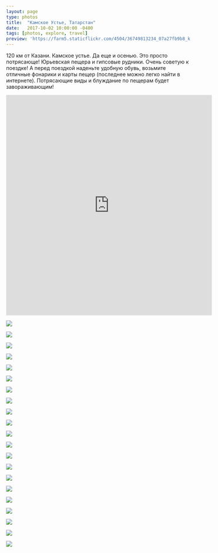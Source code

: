 ```yaml
---
layout: page
type: photos
title:  "Камское Устье, Татарстан"
date:   2017-10-02 10:00:00 -0400
tags: [photos, explore, travel]
preview: 'https://farm5.staticflickr.com/4504/36749813234_07a27fb9b8_k.jpg'
---
```


120 км от Казани. Камское устье. Да еще и осенью. Это просто потрясающе! Юрьевская пещера и гипсовые рудники. Очень советую к поездке! А перед поездкой наденьте удобную обувь, возьмите отличные фонарики и карты пещер (последнее можно легко найти в интернете). Потрясающие виды и блуждание по пещерам будет завораживающим!

<div class="post-iframe"><iframe width="560" height="600" src="https://www.youtube.com/embed/qxSH8hOsxUc?showinfo=0" frameborder="0" allowfullscreen=""></iframe></div>

![](https://farm5.staticflickr.com/4493/37201606400_09ebe33eb3_k.jpg)

![](https://farm5.staticflickr.com/4450/36789239113_ecd4342432_k.jpg)

![](https://farm5.staticflickr.com/4510/37428047642_a50ea2b9b4_k.jpg)

![](https://farm5.staticflickr.com/4510/37458935121_b58f804d9a_k.jpg)

![](https://farm5.staticflickr.com/4496/37428042632_4785d7675c_k.jpg)

![](https://farm5.staticflickr.com/4482/37428040302_2d4e2a03c6_k.jpg)

![](https://farm5.staticflickr.com/4482/23607267858_748f8aeeb7_k.jpg)

![](https://farm5.staticflickr.com/4443/23607264878_2d9941e720_k.jpg)

![](https://farm5.staticflickr.com/4500/23607262008_648edff0da_k.jpg)

![](https://farm5.staticflickr.com/4478/23607259478_454251b37e_k.jpg)

![](https://farm5.staticflickr.com/4479/37411650046_93af3853c6_k.jpg)

![](https://farm5.staticflickr.com/4452/36789219803_31dadad584_k.jpg)

![](https://farm5.staticflickr.com/4459/37428021152_ec3138d5bf_k.jpg)

![](https://farm5.staticflickr.com/4478/23607249308_bf7275c4eb_k.jpg)

![](https://farm5.staticflickr.com/4467/37201594630_a8cc227e88_k.jpg)

![](https://farm5.staticflickr.com/4491/37411639366_94e8bb8bd3_k.jpg)

![](https://farm5.staticflickr.com/4463/36749816134_5876c37084_k.jpg)

![](https://farm5.staticflickr.com/4491/23607243688_5ea453097c_k.jpg)

![](https://farm5.staticflickr.com/4512/37411636346_0f64ab26f3_k.jpg)

![](https://farm5.staticflickr.com/4504/36749813234_07a27fb9b8_k.jpg)

![](https://farm5.staticflickr.com/4452/23607241538_420894ab04_k.jpg)
